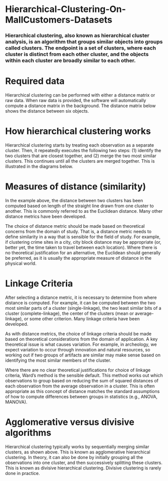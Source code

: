 # Hierarchical-Clustering-On-MallCustomers-Datasets
<h3>Hierarchical clustering, also known as hierarchical cluster analysis, is an algorithm that groups similar objects into groups called clusters. The endpoint is a set of clusters, where each cluster is distinct from each other cluster, and the objects within each cluster are broadly similar to each other.
  
# Required data
Hierarchical clustering can be performed with either a distance matrix or raw data. When raw data is provided, the software will automatically compute a distance matrix in the background. The distance matrix below shows the distance between six objects.

# How hierarchical clustering works
Hierarchical clustering starts by treating each observation as a separate cluster. Then, it repeatedly executes the following two steps: (1) identify the two clusters that are closest together, and (2) merge the two most similar clusters. This continues until all the clusters are merged together. This is illustrated in the diagrams below.

# Measures of distance (similarity)
In the example above, the distance between two clusters has been computed based on length of the straight line drawn from one cluster to another. This is commonly referred to as the Euclidean distance. Many other distance metrics have been developed.

The choice of distance metric should be made based on theoretical concerns from the domain of study. That is, a distance metric needs to define similarity in a way that is sensible for the field of study. For example, if clustering crime sites in a city, city block distance may be appropriate (or, better yet, the time taken to travel between each location). Where there is no theoretical justification for an alternative, the Euclidean should generally be preferred, as it is usually the appropriate measure of distance in the physical world.


# Linkage Criteria
After selecting a distance metric, it is necessary to determine from where distance is computed. For example, it can be computed between the two most similar parts of a cluster (single-linkage), the two least similar bits of a cluster (complete-linkage), the center of the clusters (mean or average-linkage), or some other criterion. Many linkage criteria have been developed.

As with distance metrics, the choice of linkage criteria should be made based on theoretical considerations from the domain of application. A key theoretical issue is what causes variation. For example, in archeology, we expect variation to occur through innovation and natural resources, so working out if two groups of artifacts are similar may make sense based on identifying the most similar members of the cluster.

Where there are no clear theoretical justifications for choice of linkage criteria, Ward’s method is the sensible default. This method works out which observations to group based on reducing the sum of squared distances of each observation from the average observation in a cluster. This is often appropriate as this concept of distance matches the standard assumptions of how to compute differences between groups in statistics (e.g., ANOVA, MANOVA).

# Agglomerative versus divisive algorithms
Hierarchical clustering typically works by sequentially merging similar clusters, as shown above. This is known as agglomerative hierarchical clustering. In theory, it can also be done by initially grouping all the observations into one cluster, and then successively splitting these clusters. This is known as divisive hierarchical clustering. Divisive clustering is rarely done in practice.

